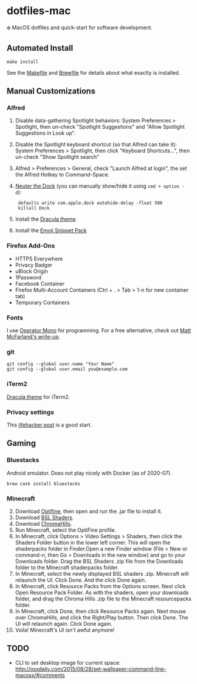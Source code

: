 dotfiles-mac
============
:snowflake: MacOS dotfiles and quick-start for software development.


Automated Install
-----------------

```
make install
```

See the [Makefile](Makefile) and [Brewfile](Brewfile) for details about what exactly is installed.


Manual Customizations
---------------------

### Alfred

1. Disable data-gathering Spotlight behaviors: System Preferences > Spotlight, then un-check "Spotlight Suggestions" and "Allow Spotlight Suggestions in Look up".
2. Disable the Spotlight keyboard shortcut (so that Alfred can take it): System Preferences > Spotlight, then click "Keyboard Shortcuts…", then un-check "Show Spotlight search"
3. Alfred > Preferences > General, check "Launch Alfred at login", the set the Alfred Hotkey to Command-Space.
4. [Neuter the Dock](https://medium.com/@rurka/kill-the-dock-for-macos-dcb1d4ba8c8c) (you can manually show/hide it using `cmd + option - d`):

        defaults write com.apple.dock autohide-delay -float 500
        killall Dock
5. Install the [Dracula theme](https://github.com/dracula/alfred).
6. Install the [Emoji Snippet Pack](http://joelcalifa.com/blog/alfred-emoji-snippet-pack/)

### Firefox Add-Ons

* HTTPS Everywhere
* Privacy Badger
* uBlock Origin
* 1Password
* Facebook Container
* Firefox Multi-Account Containers (Ctrl + . > Tab > 1-n for new container tab)
* Temporary Containers

### Fonts

I use [Operator Mono](https://www.typography.com/fonts/operator/styles/screensmart/) for programming. For a free alternative, check out [Matt McFarland's write-up](https://medium.com/@docodemore/an-alternative-to-operator-mono-font-6e5d040e1c7e).

### git

    git config --global user.name "Your Name"
    git config --global user.email you@example.com

### iTerm2

[Dracula theme](https://github.com/dracula/iterm.git) for iTerm2.

### Privacy settings

This [lifehacker post](https://lifehacker.com/how-to-configure-os-x-to-protect-your-privacy-1716352334) is a good start.


Gaming
------

### Bluestacks

Android emulator. Does not play nicely with Docker (as of 2020-07).

    brew cask install bluestacks

### Minecraft

2. Download [Optifine](https://optifine.net/home), then open and run the .jar file to install it.
3. Download [BSL Shaders](https://bitslablab.com/).
4. Download [ChromaHills](https://www.chromahills.com/).
5. Run Minecraft, select the OptiFine profile.
6. In Minecraft, click Options > Video Settings > Shaders, then click the Shaders Folder button in the lower left corner. This will open the shaderpacks folder in Finder.Open a new Finder window (File > New or command-n, then Go > Downloads in the new window) and go to your Downloads folder. Drag the BSL Shaders .zip file from the Downloads folder to the Minecraft shaderpacks folder.
7. In Minecraft, select the newly displayed BSL shaders .zip. Minecraft will relaunch the UI. Click Done. And the click Done again.
8. In Minecraft, click Resource Packs from the Options screen. Next click Open Resource Pack Folder. As with the shaders, open your downloads folder, and drag the Chroma Hills .zip file to the Minecraft resourcepacks folder.
9. In Minecraft, click Done, then click Resource Packs again. Next mouse over ChromaHills, and click the Right/Play button. Then click Done. The UI will relaunch again. Click Done again.
10. Voila! Minecraft's UI isn't awful anymore!


TODO
----

* CLI to set desktop image for current space: http://osxdaily.com/2015/08/28/set-wallpaper-command-line-macosx/#comments
